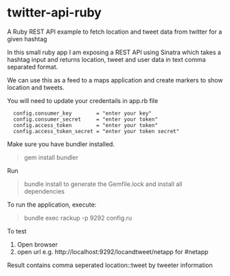 # twitter-api-ruby
A Ruby REST API example to fetch location and tweet data from twitter for a given hashtag

In this small ruby app I am exposing a REST API using Sinatra which takes a hashtag input and returns location, tweet and user data in text comma separated format.

We can use this as a feed to a maps application and create markers to show location and tweets.

You will need to update  your credentails in app.rb file

      config.consumer_key        = "enter your key"
      config.consumer_secret     = "enter your token"
      config.access_token        = "enter your token"
      config.access_token_secret = "enter your token secret"
	  
Make sure you have bundler installed.
>gem install bundler

Run 
>bundle install 
to generate the Gemfile.lock and install all dependencies

To run the application, execute:
>bundle exec rackup -p 9292 config.ru

To test
1) Open browser
2) open url e.g. http://localhost:9292/locandtweet/netapp for #netapp

Result contains comma seperated location::tweet by tweeter information

